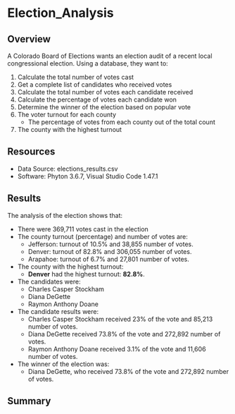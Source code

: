 # Election_Analysis

## Overview

A Colorado Board of Elections wants an election audit of a recent local congressional election.
Using a database, they want to:

1. Calculate the total number of votes cast
2. Get a complete list of candidates who received votes
3. Calculate the total number of votes each candidate received
4. Calculate the percentage of votes each candidate won
5. Determine the winner of the election based on popular vote
6. The voter turnout for each county
    - The percentage of votes from each county out of the total count
7. The county with the highest turnout

## Resources
- Data Source: elections_results.csv
- Software: Phyton 3.6.7, Visual Studio Code 1.47.1

## Results
The analysis of the election shows that:
- There were 369,711 votes cast in the election
- The county turnout (percentage) and number of votes are:
    - Jefferson: turnout of 10.5% and 38,855 number of votes.
    - Denver: turnout of 82.8% and 306,055 number of votes.
    - Arapahoe: turnout of 6.7% and 27,801 number of votes.
- The county with the highest turnout:
    - **Denver** had the highest turnout: **82.8%**.
- The candidates were:
    - Charles Casper Stockham
    - Diana DeGette
    - Raymon Anthony Doane
- The candidate results were:
    - Charles Casper Stockham received 23% of the vote and 85,213 number of votes.
    - Diana DeGette received 73.8% of the vote and 272,892 number of votes.
    - Raymon Anthony Doane received 3.1% of the vote and 11,606 number of votes.
- The winner of the election was:
    - Diana DeGette, who received 73.8% of the vote and 272,892 number of votes.
    
## Summary




    
    
